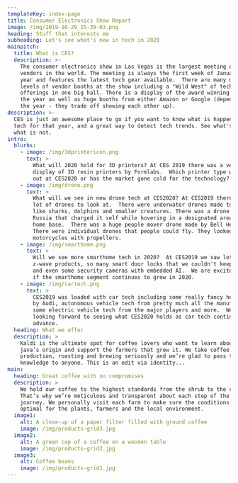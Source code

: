 ```yaml
---
templateKey: index-page
title: Consumer Electronics Show Report
image: /img/2019-10-29_15-39-03.png
heading: Stuff that interests me
subheading: Let's see what's new in tech in 2020
mainpitch:
  title: What is CES?
  description: >-
    The consumer electronics show in Las Vegas is the largest meeting of tech
    vendors in the world. The meeting is always the first week of January each
    year and features the latest tech gear available.  There are many different
    levels of vendor booths at the show including a "Wild West" of tech
    offerings in one big hall. There is a display of the award winning tech for
    the year as well as huge booths from either Amazon or Google (depending on
    the year - they trade off showing each other up).  
description: >-
  CES is just an awesome place to go if you want to know what is happening in
  tech for that year, and a great way to detect tech trends. See what's hot and
  what is not. 
intro:
  blurbs:
    - image: /img/3dprintericon.png
      text: >-
        What will 2020 hold for 3D printers? At CES 2019 there was a very nice
        display of 3D resin printers by Formlabs.  Which printer type will win
        out at CES2020 or has the market gone cold for the technology?
    - image: /img/drone.png
      text: >
        What will we see in new drone tech at CES2020? At CES2019 there were a
        lot of drones to look at.  There were underwater drones made to look
        like sharks, dolphins and smaller creatures. There was a drone from
        Russia that charged it self while hovering in a designated area at its
        home base.  There was a huge people mover drone made by Bell Helicopter.
        There were individual drones that people could fly. They looked like
        motorcycles with propellers.  
    - image: /img/smarthome.png
      text: >
        Will we see more smarthome tech in 2020?  At CES2019 we saw lots of
        z-wave products, so many smart door locks that we couldn't keep track
        and even some security cameras with embedded AI.  We are excited to see
        if the smarthome segment continues to grow in 2020. 
    - image: /img/cartech.png
      text: >
        CES2019 was loaded with car tech including some really fancy headlights
        by Audi, autonomous vehicle tech from pretty much all the manufacturers,
        some electric vehicle tech from the major players and more.  We are
        looking forward to seeing what CES2020 holds as car tech continues to
        advance. 
  heading: What we offer
  description: >
    Kaldi is the ultimate spot for coffee lovers who want to learn about their
    java’s origin and support the farmers that grew it. We take coffee
    production, roasting and brewing seriously and we’re glad to pass that
    knowledge to anyone. This is an edit via identity...
main:
  heading: Great coffee with no compromises
  description: >
    We hold our coffee to the highest standards from the shrub to the cup.
    That’s why we’re meticulous and transparent about each step of the coffee’s
    journey. We personally visit each farm to make sure the conditions are
    optimal for the plants, farmers and the local environment.
  image1:
    alt: A close-up of a paper filter filled with ground coffee
    image: /img/products-grid3.jpg
  image2:
    alt: A green cup of a coffee on a wooden table
    image: /img/products-grid2.jpg
  image3:
    alt: Coffee beans
    image: /img/products-grid1.jpg
---
```


